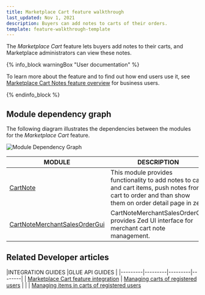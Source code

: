 ```yaml
---
title: Marketplace Cart feature walkthrough
last_updated: Nov 1, 2021
description: Buyers can add notes to carts of their orders.
template: feature-walkthrough-template
---
```


The *Marketplace Cart* feature lets buyers add notes to their carts, and Marketplace administrators can view these notes.

{% info_block warningBox "User documentation" %}

To learn more about the feature and to find out how end users use it, see [Marketplace Cart Notes feature overview](/docs/marketplace/user/features/{{page.version}}/marketplace-cart-feature-overview.html) for business users.

{% endinfo_block %}


## Module dependency graph

The following diagram illustrates the dependencies between the modules for the *Marketplace Cart* feature.

![Module Dependency Graph](https://confluence-connect.gliffy.net/embed/image/f2665938-a482-4b43-b37a-48e8ed682b5d.png?utm_medium=live&utm_source=custom)

| MODULE     | DESCRIPTION                |
|------------|----------------------------|
| [CartNote](https://github.com/spryker/cart-note) | This module provides functionality to add notes to cart and cart items, push notes from cart to order and than show them on order detail page in zed. |
| [CartNoteMerchantSalesOrderGui](https://github.com/spryker/cart-note-merchant-sales-order-gui) | CartNoteMerchantSalesOrderGui provides Zed UI interface for merchant cart note management. |

## Related Developer articles

|INTEGRATION GUIDES  |GLUE API GUIDES  |
|---------|---------|---------|--------|
| [Marketplace Cart feature integration](/docs/marketplace/dev/feature-integration-guides/{{page.version}}/marketplace-cart-feature-integration.html)          | [Managing carts of registered users](/docs/marketplace/dev/glue-api-guides/{{page.version}}/carts-of-registered-users/managing-carts-of-registered-users.html)          |
|  | [Managing items in carts of registered users](/docs/marketplace/dev/glue-api-guides/{{page.version}}/carts-of-registered-users/managing-items-in-carts-of-registered-users.html)
